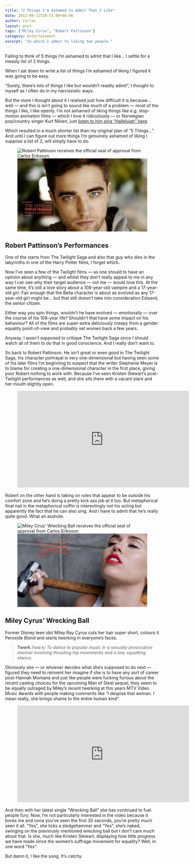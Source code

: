 ```yaml
---
title: "2 Things I'm Ashamed to Admit That I Like"
date: 2013-09-12T20:53:00+00:00
author: Carlos
layout: post
tags: ["Miley Cirus", "Robert Pattinson"]
category: Entertainment
excerpt: "In which I admit to liking two people."
---
```

Failing to think of 5 things I’m ashamed to admit that I like… I settle for a measly list of 2 things.

When I sat down to write a list of things I’m ashamed of liking I figured it was going to be easy.

“Surely, there’s lots of things I like but wouldn’t readily admit”, I thought to myself as I often do in my narcissistic ways.

But the more I thought about it I realised just how difficult it is because… well — and this is isn’t going to sound like much of a problem — most of the things I like, I like openly. I’m not ashamed of liking things like e.g. stop-motion animation films — which I love it ridiculously — or Norwegian pop/country singer Kurt Nilsen, just <a href="http://youtu.be/T2NEU6Xf7lM?t=1m39s" >listen to him sing “Hallelujah” here</a>.

Which resulted in a much shorter list than my original plan of “5 Things…”. And until I can figure out more things I’m genuinely ashamed of liking I suppose a list of 2, will simply have to do.

<figure>
    <img class="js-lazy-load" data-original="/assets/posts/2013/09/robert-pattinson-as-approved-by-carlos-eriksson.jpg" alt="Robert Pattinson receives the official seal of approval from Carlos Eriksson.">
  <noscript>
    <img src="/assets/posts/2013/09/robert-pattinson-as-approved-by-carlos-eriksson.jpg" alt="Robert Pattinson receives the official seal of approval from Carlos Eriksson.">
  </noscript>
  <figcaption></figcaption>
</figure>

## Robert Pattinson’s Performances

One of the starts from The Twilight Saga and also that guy who dies in the labyrinths in one of the Harry Potter films, I forget which.

Now I’ve seen a few of the Twilight films — as one should to have an opinion about anything — and whilst they don’t really appeal to me in any way I can see why their target audience — not me — would love this. At the same time, it’s still a love story about a 108-year-old vampire and a 17-year-old girl. Fair enough that the Bella character is about as evolved as any 17-year-old girl might be… but that still doesn’t take into consideration Edward, the senior citizen.

Either way you spin things, wouldn’t he have evolved — emotionally — over the course of his 108-year life? Shouldn’t that have some impact on his behaviour? All of the films are super-extra deliciously creepy from a gender equality point-of-view and probably set women back a few years.

Anyway. I wasn’t supposed to critique The Twilight Saga since I should watch all of them to do that in good conscience. And I really don’t want to.

So back to Robert Pattinson. He isn’t great or even good in The Twilight Saga, his character portrayal is very one-dimensional but having seen some of his later films I’m beginning to suspect that the writer Stephenie Meyer is to blame for creating a one-dimensional character in the first place, giving poor Robert nothing to work with. Because I’ve seen Kristen Stewart’s post-Twilight performances as well, and she sits there with a vacant stare and her mouth slightly open.

<figure class="media-video">
    <iframe width="560" height="315" src="https://www.youtube.com/embed/Hr9NDR6mhYc" frameborder="0" allowfullscreen></iframe>
</figure>

Robert on the other hand is taking on roles that appear to be outside his comfort zone and he’s doing a pretty kick ass job at it too. But metaphorical final nail in the metaphorical coffin is interestingly not his acting but apparently the fact that he can also sing. And I have to admit that he’s really quite good. What an asshole.

<figure>
    <img class="js-lazy-load" data-original="/assets/posts/2013/09/miley-cyrus-as-approved-by-carlos-eriksson.jpg" alt="Miley Cirus' Wrecking Ball receives the official seal of approval from Carlos Eriksson.">
  <noscript>
    <img src="/assets/posts/2013/09/miley-cyrus-as-approved-by-carlos-eriksson.jpg" alt="Miley Cirus' Wrecking Ball receives the official seal of approval from Carlos Eriksson.">
  </noscript>
</figure>

## Miley Cyrus’ Wrecking Ball

Former Disney teen idol Miley Ray Cyrus cuts her hair super short, colours it Peroxide Blond and starts twerking in everyone’s faces.

> **Twerk** /twəːk/ _To dance to popular music in a sexually provocative manner involving thrusting hip movements and a low, squatting stance._

Obviously she — or whoever decides what she’s supposed to do next — figured they need to reinvent her imagine if she is to have any sort of career post-Hannah Montana and just like people were fucking furious about the recent casting choices for the upcoming Man of Steel sequel, they seem to be equally outraged by Miley’s recent twerking at this years MTV Video Music Awards with people making comments like “I despise that woman. I mean really, she brings shame to the entire human﻿ kind”.

<figure class="media-video">
    <iframe width="560" height="315" src="https://www.youtube.com/embed/My2FRPA3Gf8" frameborder="0" allowfullscreen></iframe>
</figure>

And then with her latest single “Wrecking Ball” she has continued to fuel people fury. Now, I’m not particularly interested in the video because it bores me and once you’ve seen the first 30 seconds, you’re pretty much seen it all. “Yes”, she licks a sledgehammer and “Yes”, she’s naked, swinging on the previously mentioned wrecking ball but I don’t care much about that. Is she, much like Kristen Stewart, displaying how little progress we have made since the women’s suffrage movement for equality? Well, in one word “Yes”.

But damn it, I like the song. It’s catchy.